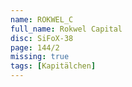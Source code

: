 ```yaml
---
name: ROKWEL_C
full_name: Rokwel Capital
disc: SiFoX-38
page: 144/2
missing: true
tags: [Kapitälchen]
---
```

